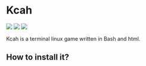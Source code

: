 # Kcah
  <a target="_blank" href="Language" title="Language"><img src="https://img.shields.io/badge/language-bash-GREEN"></a>
  <a target="_blank" href="Language" title="Language"><img src="https://img.shields.io/badge/language-html-Green"></a>
  <a target="_blank" href="OS" title="OS"><img src="https://img.shields.io/static/v1?label=OS&message=linux&color=red"></a>

Kcah is a terminal linux game written in Bash and html.
## How to install it?

